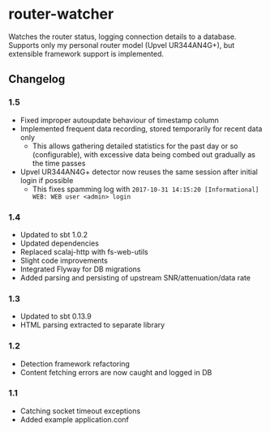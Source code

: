 router-watcher
==============

Watches the router status, logging connection details to a database.
Supports only my personal router model (Upvel UR344AN4G+), but extensible framework support is implemented.

Changelog
---------
### 1.5
* Fixed improper autoupdate behaviour of timestamp column
* Implemented frequent data recording, stored temporarily for recent data only
  * This allows gathering detailed statistics for the past day or so (configurable),
with excessive data being combed out gradually as the time passes
* Upvel UR344AN4G+ detector now reuses the same session after initial login if possible
  * This fixes spamming log with `2017-10-31 14:15:20 [Informational] WEB: WEB user <admin> login`

### 1.4
* Updated to sbt 1.0.2
* Updated dependencies
* Replaced scalaj-http with fs-web-utils
* Slight code improvements
* Integrated Flyway for DB migrations
* Added parsing and persisting of upstream SNR/attenuation/data rate

### 1.3
* Updated to sbt 0.13.9
* HTML parsing extracted to separate library

### 1.2
* Detection framework refactoring
* Content fetching errors are now caught and logged in DB

### 1.1
* Catching socket timeout exceptions
* Added example application.conf
